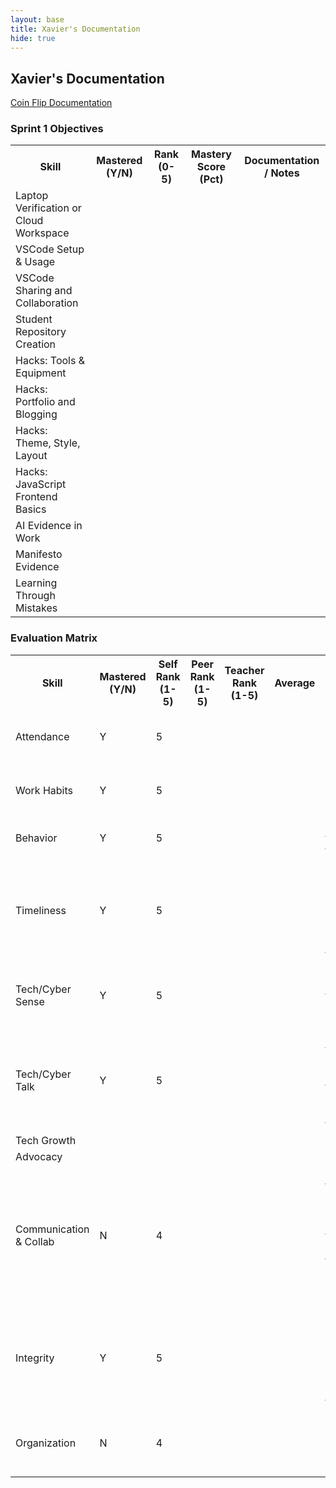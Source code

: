```yaml
---
layout: base
title: Xavier's Documentation
hide: true
---
```


## Xavier's Documentation

<a href="{{site.baseurl}}/coin-flip-documentation/" target="_blank">Coin Flip Documentation</a>

### Sprint 1 Objectives
<table>
    <tr>
        <th>Skill</th>
        <th>Mastered (Y/N)</th>
        <th>Rank (0-5)</th>
        <th>Mastery Score (Pct)</th>
        <th>Documentation / Notes</th>
    </tr>
    <tr>
        <td>Laptop Verification or Cloud Workspace</td>
        <td></td>
        <td></td>
        <td></td>
        <td></td>
    </tr>
    <tr>
        <td>VSCode Setup & Usage</td>
        <td></td>
        <td></td>
        <td></td>
        <td></td>
    </tr>
    <tr>
        <td>VSCode Sharing and Collaboration</td>
        <td></td>
        <td></td>
        <td></td>
        <td></td>
    </tr>
    <tr>
        <td>Student Repository Creation</td>
        <td></td>
        <td></td>
        <td></td>
        <td></td>
    </tr>
    <tr>
        <td>Hacks: Tools & Equipment</td>
        <td></td>
        <td></td>
        <td></td>
        <td></td>
    </tr>
    <tr>
        <td>Hacks: Portfolio and Blogging</td>
        <td></td>
        <td></td>
        <td></td>
        <td></td>
    </tr>
    <tr>
        <td>Hacks: Theme, Style, Layout</td>
        <td></td>
        <td></td>
        <td></td>
        <td></td>
    </tr>
    <tr>
        <td>Hacks: JavaScript Frontend Basics</td>
        <td></td>
        <td></td>
        <td></td>
        <td></td>
    </tr>
    <tr>
        <td>AI Evidence in Work</td>
        <td></td>
        <td></td>
        <td></td>
        <td></td>
    </tr>
    <tr>
        <td>Manifesto Evidence</td>
        <td></td>
        <td></td>
        <td></td>
        <td></td>
    </tr>
    <tr>
        <td>Learning Through Mistakes</td>
        <td></td>
        <td></td>
        <td></td>
        <td></td>
    </tr>
</table>

### Evaluation Matrix
<table>
    <tr>
        <th>Skill</th>
        <th>Mastered (Y/N)</th>
        <th>Self Rank (1-5)</th>
        <th>Peer Rank (1-5)</th>
        <th>Teacher Rank (1-5)</th>
        <th>Average</th>
        <th>Notes/Evidence</th>       
    </tr>
    <tr>
        <td>Attendance</td>
        <td>Y</td>
        <td>5</td>
        <td></td>
        <td></td>
        <td></td>
        <td>I've made it to class on time every single day.</td>
    </tr>
    <tr>
        <td>Work Habits</td>
        <td>Y</td>
        <td>5</td>
        <td></td>
        <td></td>
        <td></td>
        <td>I make sure to purely focus my efforts on CSA when in class.</td>
    </tr>
    <tr>
        <td>Behavior</td>
        <td>Y</td>
        <td>5</td>
        <td></td>
        <td></td>
        <td></td>
        <td>I have been focused and on task in class.</td>
    </tr>
    <tr>
        <td>Timeliness</td>
        <td>Y</td>
        <td>5</td>
        <td></td>
        <td></td>
        <td></td>
        <td>I have so far completed what has been assigned to class on time and with reasonable time to spare.</td>
    </tr>
    <tr>
        <td>Tech/Cyber Sense</td>
        <td>Y</td>
        <td>5</td>
        <td></td>
        <td></td>
        <td></td>
        <td>I have so far understood the terminology and lessons we have done in class.</td>
    </tr>
    <tr>
        <td>Tech/Cyber Talk</td>
        <td>Y</td>
        <td>5</td>
        <td></td>
        <td></td>
        <td></td>
        <td>I am confident that I can convey with correct terminology what I have been doing so far.</td>
    </tr>
    <tr>
        <td>Tech Growth</td>
        <td></td>
        <td></td>
        <td></td>
        <td></td>
        <td></td>
        <td></td>
    </tr>
    <tr>
        <td>Advocacy</td>
        <td></td>
        <td></td>
        <td></td>
        <td></td>
        <td></td>
        <td></td>
    </tr>
    <tr>
        <td>Communication & Collab</td>
        <td>N</td>
        <td>4</td>
        <td></td>
        <td></td>
        <td></td>
        <td>I have been able to effectively communicate with my group but advocating for a certain approach over theirs is something I need to work on.</td>
    </tr>
    <tr>
        <td>Integrity</td>
        <td>Y</td>
        <td>5</td>
        <td></td>
        <td></td>
        <td></td>
        <td>At least in terms of this evaluation matrix, I have answered everything to what I believe is to be the case.</td>
    </tr>
    <tr>
        <td>Organization</td>
        <td>N</td>
        <td>4</td>
        <td></td>
        <td></td>
        <td></td>
        <td>I can certainly improve my planning before beginning to code.</td>
    </tr>
</table>